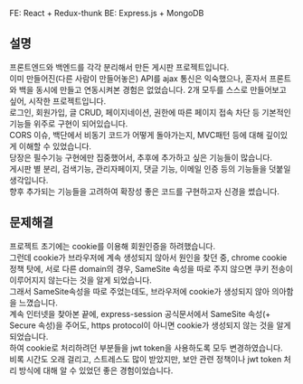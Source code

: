 FE: React + Redux-thunk
BE: Express.js + MongoDB

## 설명
프론트엔드와 백엔드를 각각 분리해서 만든 게시판 프로젝트입니다.<br />
이미 만들어진(다른 사람이 만들어놓은) API를 ajax 통신은 익숙했으나, 혼자서 프론트와 백을 동시에 만들고 연동시켜본 경험은 없었습니다. 2개 모두를 스스로 만들어보고 싶어, 시작한 프로젝트입니다.<br />
로그인, 회원가입, 글 CRUD, 페이지네이션, 권한에 따른 페이지 접속 차단 등 기본적인 기능들 위주로 구현이 되어있습니다.<br />
CORS 이슈, 백단에서 비동기 코드가 어떻게 돌아가는지, MVC패턴 등에 대해 깊이있게 이해할 수 있었습니다.<br />
당장은 필수기능 구현에만 집중했어서, 추후에 추가하고 싶은 기능들이 많습니다.<br />
게시판 별 분리, 검색기능, 관리자페이지, 댓글 기능, 이메일 인증 등의 기능들을 덧붙일 생각입니다.<br />
향후 추가되는 기능들을 고려하여 확장성 좋은 코드를 구현하고자 신경을 썼습니다.<br />

## 문제해결
프로젝트 초기에는 cookie를 이용해 회원인증을 하려했습니다.<br />
그런데 cookie가 브라우저에 계속 생성되지 않아서 원인을 찾던 중, chrome cookie 정책 탓에, 서로 다른 domain의 경우, SameSite 속성을 따로 주지 않으면 쿠키 전송이 이루어지지 않는다는 것을 알게 되었습니다.<br />
그래서 SameSite속성을 따로 주었는데도, 브라우저에 cookie가 생성되지 않아 의아함을 느꼈습니다.<br />
계속 인터넷을 찾아본 끝에, express-session 공식문서에서 SameSite 속성(+ Secure 속성)을 주어도, https protocol이 아니면 cookie가 생성되지 않는 것을 알게 되었습니다.<br />
하여 cookie로 처리하려던 부분들을 jwt token을 사용하도록 모두 변경하였습니다.<br />
비록 시간도 오래 걸리고, 스트레스도 많이 받았지만, 보안 관련 정책이나 jwt token 처리 방식에 대해 알 수 있었던 좋은 경험이었습니다.<br />
